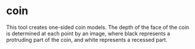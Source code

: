 # coin

This tool creates one-sided coin models. The depth of the face of the coin is determined at each point by an image, where black represents a protruding part of the coin, and white represents a recessed part.
